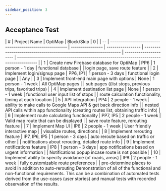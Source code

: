 ```yaml
---
sidebar_position: 3
---
```


## Acceptance Test 
| #  | Project Name                                                     | OptiMap | Block/Skip  | 0                                                      |
| -- | -------------------------------------------------------- | ---------------- | ----------------- | ------------------------------------------------------------------ | ---------------------- | ---------------------------------------------------------------------------------------- |
| 1  | Create new Firebase database for OptiMap                 | PP6              | 1 person - 1 day  | functional database                                                |                        | login page, save route feature                                                           |
| 2  | Implement login/signup page                              | PP6, IP1         | 1 person - 3 days | functional login page                                              |                        | Any                                                                                      |
| 3  | Implement front-end main page with options               | None             | 1 person - 1 week | All OptiMap pages                                                  |                        | sub pages ((list stops, previous trips, favorited trips)                                 |
| 4  | Implement destination list page                          | None             | 1 person - 1 week | functional user input list of stops                                |                        | route calculation functionality, timing at each location                                 |
| 5  | API integration                                          | PP4              | 2 people - 1 week | ability to make calls to Google Maps API & get back direction info |                        | nested API calls within app functionality (creating routes list, obtaining traffic info) |
| 6  | Implement route calculating functionality                | PP7, IP5         | 2 people - 1 week | Valid map route that can be displayed                              |                        | save route feature, rerouting feature                                                    |
| 7  | Implement Map UI                                         | IP6              | 2 people - 1 week | User friendly interactive map                                      |                        | visualize routes, directions                                                             |
| 8  | Implement rerouting feature                              | IP7, IP6, IP5    | 1 person - 3 days | auto reroute based on traffic or other                             |                        | notifications about rerouting, detailed route info                                       |
| 9  | Implement notifications feature                          | IP8              | 1 person - 3 days | app notifications based on urgent information                      |                        | Notifications popup incase route is not possible                                         |
| 10 | Implement ability to specify avoidance (of roads, areas) | IP8              | 2 people - 1 week | fully customizable route preferences                               |                        | pre-determine places to avoid in addition to auto-rerouting 
Demonstration of all of the functional and non-functional requirements. This can be a combination of automated tests derived from the use-cases (user stories) and manual tests with recorded observation of the results.
